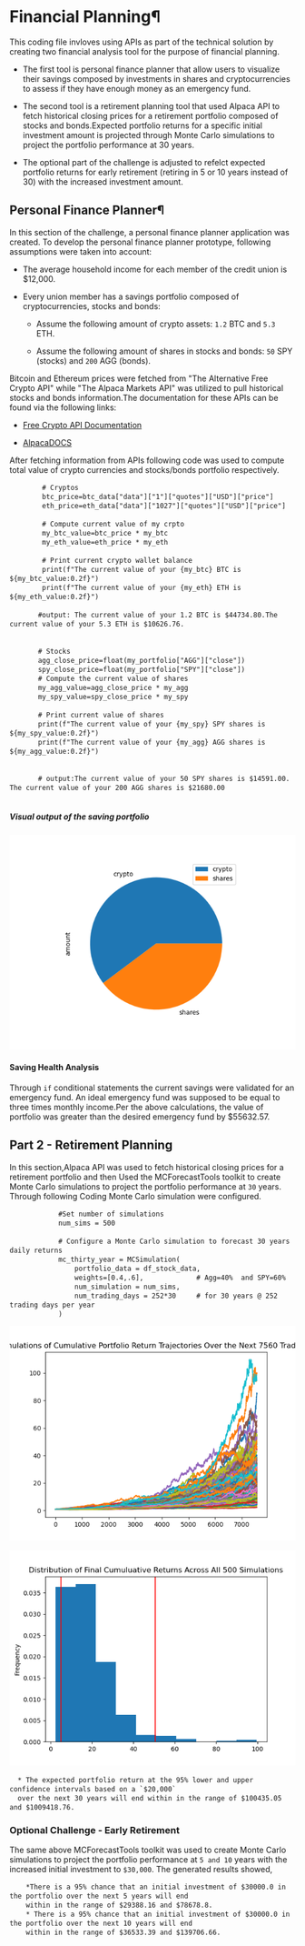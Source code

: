 # Financial Planning¶

This coding file invloves using APIs as part of the technical solution by creating two financial analysis tool for the purpose of financial planning.

* The first tool  is personal finance planner that allow users to visualize their savings composed by investments in shares and cryptocurrencies to assess if they have enough money as an emergency fund.

* The second tool is a retirement planning tool that used Alpaca API to fetch historical closing prices for a retirement portfolio composed of stocks and bonds.Expected portfolio returns for a specific initial investment amount is projected through Monte Carlo simulations to project the portfolio performance at 30 years.

* The optional part of the challenge is adjusted to refelct expected portfolio returns for early retirement (retiring in 5 or 10 years instead of 30) with the increased investment amount. 

## Personal Finance Planner¶

In this section of the challenge, a personal finance planner application was created. To develop the personal finance planner prototype, following assumptions were taken into account:

* The average household income for each member of the credit union is $12,000.

* Every union member has a savings portfolio composed of cryptocurrencies, stocks and bonds:

    * Assume the following amount of crypto assets: `1.2` BTC and `5.3` ETH.

    * Assume the following amount of shares in stocks and bonds: `50` SPY (stocks) and `200` AGG (bonds).


Bitcoin and Ethereum prices were fetched from "The Alternative Free Crypto API" while "The Alpaca Markets API" was utilized to pull historical stocks and bonds information.The documentation for these APIs can be found via the following links:

* [Free Crypto API Documentation](https://alternative.me/crypto/api/)

* [AlpacaDOCS](https://alpaca.markets/docs/)

After fetching information from APIs following code was used to compute total value of crypto currencies and stocks/bonds portfolio respectively.  

```
        # Cryptos
        btc_price=btc_data["data"]["1"]["quotes"]["USD"]["price"]
        eth_price=eth_data["data"]["1027"]["quotes"]["USD"]["price"]

        # Compute current value of my crpto
        my_btc_value=btc_price * my_btc
        my_eth_value=eth_price * my_eth

        # Print current crypto wallet balance
        print(f"The current value of your {my_btc} BTC is ${my_btc_value:0.2f}")
        print(f"The current value of your {my_eth} ETH is ${my_eth_value:0.2f}")
        
       #output: The current value of your 1.2 BTC is $44734.80.The current value of your 5.3 ETH is $10626.76.
       
       
       # Stocks 
       agg_close_price=float(my_portfolio["AGG"]["close"])
       spy_close_price=float(my_portfolio["SPY"]["close"])
       # Compute the current value of shares
       my_agg_value=agg_close_price * my_agg
       my_spy_value=spy_close_price * my_spy
       
       # Print current value of shares
       print(f"The current value of your {my_spy} SPY shares is ${my_spy_value:0.2f}")
       print(f"The current value of your {my_agg} AGG shares is ${my_agg_value:0.2f}")


       # output:The current value of your 50 SPY shares is $14591.00. The current value of your 200 AGG shares is $21680.00


 ```
##### Visual output of the saving portfolio
 

![Financial Planner](/Images/My_portfolio.png)
   
#### Saving Health Analysis 

Through `if` conditional statements the current savings were validated for an emergency fund. An ideal emergency fund was supposed to be equal to three times monthly income.Per the above calculations, the value of portfolio was greater than the desired emergency fund by $55632.57.

## Part 2 - Retirement Planning

In this section,Alpaca API was used to fetch historical closing prices for a retirement portfolio and then Used the MCForecastTools toolkit to create Monte Carlo simulations to project the portfolio performance at `30` years. Through following Coding Monte Carlo simulation were configured.

```
            #Set number of simulations
            num_sims = 500

            # Configure a Monte Carlo simulation to forecast 30 years daily returns
            mc_thirty_year = MCSimulation(
                portfolio_data = df_stock_data,
                weights=[0.4,.6],             # Agg=40%  and SPY=60%
                num_simulation = num_sims,
                num_trading_days = 252*30     # for 30 years @ 252 trading days per year
            )

 ```

 
![monte_carlo_simu](/Images/monte_Carlo.png)


![monte_carlo_dis](/Images/mc_histogram.png)


      * The expected portfolio return at the 95% lower and upper confidence intervals based on a `$20,000`
      over the next 30 years will end within in the range of $100435.05 and $1009418.76. 

### Optional Challenge - Early Retirement

The same above MCForecastTools toolkit was used to create Monte Carlo simulations to project the portfolio performance at `5 and 10` years with the increased initial investment to `$30,000`. The generated results showed,

        *There is a 95% chance that an initial investment of $30000.0 in the portfolio over the next 5 years will end 
        within in the range of $29388.16 and $78678.8.
        * There is a 95% chance that an initial investment of $30000.0 in the portfolio over the next 10 years will end 
        within in the range of $36533.39 and $139706.66.

        

    

